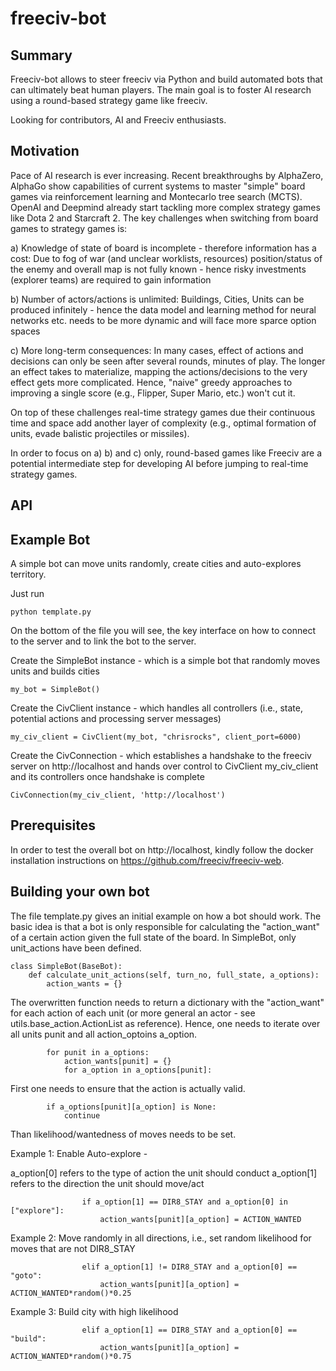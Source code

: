 # freeciv-bot

Summary
--------

Freeciv-bot allows to steer freeciv via Python and build automated bots that can ultimately beat human players. The main goal is to foster AI research using a round-based strategy game like freeciv.

Looking for contributors, AI and Freeciv enthusiasts. 

Motivation
--------

Pace of AI research is ever increasing. Recent breakthroughs by AlphaZero, AlphaGo show capabilities of current systems to master "simple" board games via reinforcement learning and Montecarlo tree search (MCTS). OpenAI and Deepmind already start tackling more complex strategy games like Dota 2 and Starcraft 2. The key challenges when switching from board games to strategy games is:

a) Knowledge of state of board is incomplete - therefore information has a cost: Due to fog of war (and unclear worklists, resources) position/status of the enemy and overall map is not fully known - hence risky investments (explorer teams) are required to gain information
 
b) Number of actors/actions is unlimited: Buildings, Cities, Units can be produced infinitely - hence the data model and learning method for neural networks etc. needs to be more dynamic and will face more sparce option spaces

c) More long-term consequences: In many cases, effect of actions and decisions can only be seen after several rounds, minutes of play. The longer an effect takes to materialize, mapping the actions/decisions to the very effect gets more complicated. Hence, "naive" greedy approaches to improving a single score (e.g., Flipper, Super Mario, etc.) won't cut it.  

On top of these challenges real-time strategy games due their continuous time and space add another layer of complexity (e.g., optimal formation of units, evade balistic projectiles or missiles).

In order to focus on a) b) and c) only, round-based games like Freeciv are a potential intermediate step for developing AI before jumping to real-time strategy games. 


API
--------

Example Bot
--------
A simple bot can move units randomly, create cities and auto-explores territory.

Just run
```
python template.py
```
On the bottom of the file you will see, the key interface on how to connect to the server and
to link the bot to the server.

Create the SimpleBot instance - which is a simple bot that randomly moves units and builds cities

```
my_bot = SimpleBot()
```
Create the CivClient instance - which handles all controllers (i.e., state, potential actions and processing server messages)

```
my_civ_client = CivClient(my_bot, "chrisrocks", client_port=6000)
```

Create the CivConnection - which establishes a handshake to the freeciv server on http://localhost and hands over control to CivClient my_civ_client and its controllers once handshake is complete

```
CivConnection(my_civ_client, 'http://localhost')
```

Prerequisites
--------

In order to test the overall bot on http://localhost, kindly follow the docker installation instructions on https://github.com/freeciv/freeciv-web.

Building your own bot
--------

The file template.py gives an initial example on how a bot should work. The basic idea is that a bot is only responsible for calculating the "action_want" of a certain action given the full state of the board. In SimpleBot, only unit_actions have been defined.

```
class SimpleBot(BaseBot):
    def calculate_unit_actions(self, turn_no, full_state, a_options):
        action_wants = {}
```

The overwritten function needs to return a dictionary with the "action_want" for each action of each unit (or more general an actor - see utils.base_action.ActionList as reference). Hence, one needs to iterate over all units punit and all action_optoins a_option.

```
        for punit in a_options: 
            action_wants[punit] = {}
            for a_option in a_options[punit]:
```

First one needs to ensure that the action is actually valid.

```
        if a_options[punit][a_option] is None:
            continue
```
Than likelihood/wantedness of moves needs to be set.

Example 1: Enable Auto-explore - 

a_option[0] refers to the type of action the unit should conduct
a_option[1] refers to the direction the unit should move/act 

```
				if a_option[1] == DIR8_STAY and a_option[0] in ["explore"]:
					action_wants[punit][a_option] = ACTION_WANTED
```
                
Example 2: Move randomly in all directions, i.e., set random likelihood for moves that are not DIR8_STAY

```
                elif a_option[1] != DIR8_STAY and a_option[0] == "goto":
                    action_wants[punit][a_option] = ACTION_WANTED*random()*0.25
```

Example 3: Build city with high likelihood

```
                elif a_option[1] == DIR8_STAY and a_option[0] == "build":
                    action_wants[punit][a_option] = ACTION_WANTED*random()*0.75
```